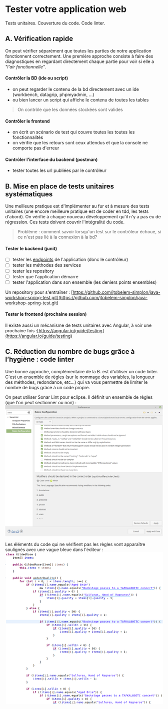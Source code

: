 # Tester votre application web

Tests unitaires. Couverture du code. Code linter.


## A. Vérification rapide

On peut vérifier séparément que toutes les parties de notre application fonctionnent correctement. Une première approche consiste à faire des diagnostiques en regardant directement chaque partie pour voir si elle a *"l'air fonctionnelle"*.

#### Contrôler la BD (ide ou script)
- on peut regarder le contenu de la bd directement avec un ide (workbench, datagrip, phpmyadmin, ...)
- ou bien lancer un script qui affiche le contenu de toutes les tables

> On contrôle que les données stockées sont valides

#### Contrôler le frontend

- on écrit un scénario de test qui couvre toutes les toutes les fonctionnalités
- on vérifie que les retours sont ceux attendus et que la console ne comporte pas d'erreur

#### Contrôler l'interface du backend (postman)

- tester toutes les url publiées par le contrôleur



## B. Mise en place de tests unitaires systématiques

Une meilleure pratique est d'implémenter au fur et à mesure des tests unitaires (une encore meilleure pratique est de coder en tdd, les tests d'abord). On vérifie à chaque nouveau développement qu'il n'y a pas eu de régression. Ces tests doivent couvrir l'intégralité du code.

> Problème : comment savoir lorsqu'un test sur le contrôleur échoue, si ce n'est pas lié à la connexion à  la bd?

#### Tester le backend (junit)

- [ ] tester les [endpoints](controller.md) de l'application (donc le contrôleur)
- [ ] tester les méthodes des services
- [ ] tester les repository
- [ ] tester que l'application démarre
- [ ] tester l'application dans son ensemble (les deniers points ensembles)

Un repository pour s'entraîner : [https://github.com/jtobelem-simplon/java-workshop-spring-test.git](https://github.com/jtobelem-simplon/java-workshop-spring-test.git)


#### Tester le frontend (prochaine session)

Il existe aussi un mécanisme de tests unitaires avec Angular, à voir une prochaine fois :[https://angular.io/guide/testing](https://angular.io/guide/testing)

## C. Réduction du nombre de bugs grâce à l’hygiène : code linter

Une bonne approche, complémentaire de la B. est d'utiliser un code linter. C'est un ensemble de règles (sur le nommage des variables, la longueur des méthodes, redondance, etc...) qui va vous permettre de limiter le nombre de bugs grâce à un code propre.

On peut utiliser Sonar Lint pour eclipse. Il définit un ensemble de règles (que l'on peut sectionner ou non) :
![img](img/sonar.png)

Les éléments du code qui ne vérifient pas les règles vont apparaître soulignés avec une vague bleue dans l'éditeur :
![img](img/sonar-exple.png)

